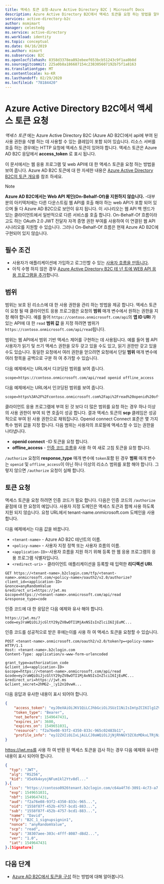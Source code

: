 ```yaml
---
title: 액세스 토큰 요청-Azure Active Directory B2C | Microsoft Docs
description: Azure Active Directory B2C에서 액세스 토큰을 요청 하는 방법을 알아봅니다.
services: active-directory-b2c
author: msmimart
manager: celestedg
ms.service: active-directory
ms.workload: identity
ms.topic: conceptual
ms.date: 04/16/2019
ms.author: mimart
ms.subservice: B2C
ms.openlocfilehash: 8358d3378ea892ebeef653bcb51243c9f1aa0b8d
ms.sourcegitcommit: 225a0b8a186687154c238305607192b75f1a8163
ms.translationtype: MT
ms.contentlocale: ko-KR
ms.lasthandoff: 02/29/2020
ms.locfileid: "78184420"
---
```

# <a name="request-an-access-token-in-azure-active-directory-b2c"></a>Azure Active Directory B2C에서 액세스 토큰 요청

*액세스 토큰* 에는 Azure Active Directory B2C (Azure AD B2C)에서 api에 부여 된 사용 권한을 식별 하는 데 사용할 수 있는 클레임이 포함 되어 있습니다. 리소스 서버를 호출 하는 경우에는 HTTP 요청에 액세스 토큰이 있어야 합니다. 액세스 토큰은 Azure AD B2C 응답에서 **access_token** 로 표시 됩니다.

이 문서에서는 웹 응용 프로그램 및 web API에 대 한 액세스 토큰을 요청 하는 방법을 보여 줍니다. Azure AD B2C 토큰에 대 한 자세한 내용은 [Azure Active Directory B2C의 토큰 개요](tokens-overview.md)를 참조 하세요.

> [!NOTE]
> **Azure AD B2C에서는 Web API 체인(On-Behalf-Of)을 지원하지 않습니다.** -대부분의 아키텍처에는 다른 다운스트림 웹 API를 호출 해야 하는 web API가 포함 되어 있으며 둘 다 Azure AD B2C으로 보안이 유지 됩니다. 이 시나리오는 웹 API 백 엔드가 있는 클라이언트에서 일반적으로 다른 서비스를 호출 합니다. On-Behalf-Of 흐름이라고도 하는 OAuth 2.0 JWT 전달자 자격 증명 권한 부여를 사용하여 이 연결된 웹 API 시나리오를 지원할 수 있습니다. 그러나 On-Behalf-Of 흐름은 현재 Azure AD B2C에 구현되어 있지 않습니다.

## <a name="prerequisites"></a>필수 조건

- 사용자가 애플리케이션에 가입하고 로그인할 수 있는 [사용자 흐름을 만듭니다](tutorial-create-user-flows.md).
- 아직 수행 하지 않은 경우 [Azure Active Directory B2C 테 넌 트에 WEB API 응용 프로그램을 추가](add-web-application.md)합니다.

## <a name="scopes"></a>범위

범위는 보호 된 리소스에 대 한 사용 권한을 관리 하는 방법을 제공 합니다. 액세스 토큰이 요청 될 때 클라이언트 응용 프로그램은 요청의 **범위** 매개 변수에서 원하는 권한을 지정 해야 합니다. 예를 들어 `https://contoso.onmicrosoft.com/api`의 **앱 ID URI** 가 있는 API에 대 한 `read` **범위 값** 을 지정 하려면 범위가 `https://contoso.onmicrosoft.com/api/read`됩니다.

범위는 웹 API에서 범위 기반 액세스 제어를 구현하는 데 사용됩니다. 예를 들어 웹 API 사용자가 읽기 및 쓰기 액세스 권한을 모두 갖고 있을 수도 있고, 읽기 권한만 갖고 있을 수도 있습니다. 동일한 요청에서 여러 권한을 얻으려면 요청에서 단일 **범위** 매개 변수에 여러 항목을 공백으로 구분 하 여 추가할 수 있습니다.

다음 예제에서는 URL에서 디코딩된 범위를 보여 줍니다.

```
scope=https://contoso.onmicrosoft.com/api/read openid offline_access
```

다음 예제에서는 URL에서 인코딩된 범위를 보여 줍니다.

```
scope=https%3A%2F%2Fcontoso.onmicrosoft.com%2Fapi%2Fread%20openid%20offline_access
```

클라이언트 응용 프로그램에 부여 된 것 보다 더 많은 범위를 요청 하는 경우 하나 이상의 사용 권한이 부여 되 면 호출이 성공 합니다. 결과 액세스 토큰의 **scp** 클레임은 성공적으로 부여 된 사용 권한으로 채워집니다. Openid connect Connect 표준은 몇 가지 특수 범위 값을 지정 합니다. 다음 범위는 사용자의 프로필에 액세스할 수 있는 권한을 나타냅니다.

- **openid connect** -ID 토큰을 요청 합니다.
- **offline_access** - [인증 코드 흐름](authorization-code-flow.md)을 사용 하 여 새로 고침 토큰을 요청 합니다.

`/authorize` 요청의 **response_type** 매개 변수에 `token`포함 된 경우 **범위** 매개 변수는 `openid` 및 `offline_access`이 아닌 하나 이상의 리소스 범위를 포함 해야 합니다. 그렇지 않으면 `/authorize` 요청이 실패 합니다.

## <a name="request-a-token"></a>토큰 요청

액세스 토큰을 요청 하려면 인증 코드가 필요 합니다. 다음은 인증 코드의 `/authorize` 끝점에 대 한 요청의 예입니다. 사용자 지정 도메인은 액세스 토큰과 함께 사용 하도록 지원 되지 않습니다. 요청 URL에서 tenant-name.onmicrosoft.com 도메인을 사용 합니다.

다음 예제에서는 다음 값을 바꿉니다.

- `<tenant-name>` - Azure AD B2C 테넌트의 이름.
- `<policy-name>` - 사용자 지정 정책 또는 사용자 흐름의 이름.
- `<application-ID>`-사용자 흐름을 지원 하기 위해 등록 한 웹 응용 프로그램의 응용 프로그램 식별자입니다.
- `<redirect-uri>` - 클라이언트 애플리케이션을 등록할 때 입력한 **리디렉션 URI**.

```HTTP
GET https://<tenant-name>.b2clogin.com/tfp/<tenant-name>.onmicrosoft.com/<policy-name>/oauth2/v2.0/authorize?
client_id=<application-ID>
&nonce=anyRandomValue
&redirect_uri=https://jwt.ms
&scope=https://<tenant-name>.onmicrosoft.com/api/read
&response_type=code
```

인증 코드에 대 한 응답은 다음 예제와 유사 해야 합니다.

```
https://jwt.ms/?code=eyJraWQiOiJjcGltY29yZV8wOTI1MjAxNSIsInZlciI6IjEuMC...
```

인증 코드를 성공적으로 받은 후에는이를 사용 하 여 액세스 토큰을 요청할 수 있습니다.

```HTTP
POST <tenant-name>.onmicrosoft.com/oauth2/v2.0/token?p=<policy-name> HTTP/1.1
Host: <tenant-name>.b2clogin.com
Content-Type: application/x-www-form-urlencoded

grant_type=authorization_code
&client_id=<application-ID>
&scope=https://<tenant-name>.onmicrosoft.com/api/read
&code=eyJraWQiOiJjcGltY29yZV8wOTI1MjAxNSIsInZlciI6IjEuMC...
&redirect_uri=https://jwt.ms
&client_secret=2hMG2-_:y12n10vwH...
```

다음 응답과 유사한 내용이 표시 되어야 합니다.

```JSON
{
    "access_token": "eyJ0eXAiOiJKV1QiLCJhbGciOiJSUzI1NiIsImtpZCI6Ilg1ZVhrN...",
    "token_type": "Bearer",
    "not_before": 1549647431,
    "expires_in": 3600,
    "expires_on": 1549651031,
    "resource": "f2a76e08-93f2-4350-833c-965c02483b11",
    "profile_info": "eyJ2ZXIiOiIxLjAiLCJ0aWQiOiJjNjRhNGY3ZC0zMDkxLTRjNzMtYTcyMi1hM2YwNjk0Z..."
}
```

https://jwt.ms를 사용 하 여 반환 된 액세스 토큰을 검사 하는 경우 다음 예제와 유사한 내용이 표시 되어야 합니다.

```JSON
{
  "typ": "JWT",
  "alg": "RS256",
  "kid": "X5eXk4xyojNFum1kl2Ytv8dl..."
}.{
  "iss": "https://contoso0926tenant.b2clogin.com/c64a4f7d-3091-4c73-a7.../v2.0/",
  "exp": 1549651031,
  "nbf": 1549647431,
  "aud": "f2a76e08-93f2-4350-833c-965...",
  "oid": "1558f87f-452b-4757-bcd1-883...",
  "sub": "1558f87f-452b-4757-bcd1-883...",
  "name": "David",
  "tfp": "B2C_1_signupsignin1",
  "nonce": "anyRandomValue",
  "scp": "read",
  "azp": "38307aee-303c-4fff-8087-d8d2...",
  "ver": "1.0",
  "iat": 1549647431
}.[Signature]
```

## <a name="next-steps"></a>다음 단계

- [Azure AD B2C에서 토큰을 구성](configure-tokens.md) 하는 방법에 대해 알아봅니다.
